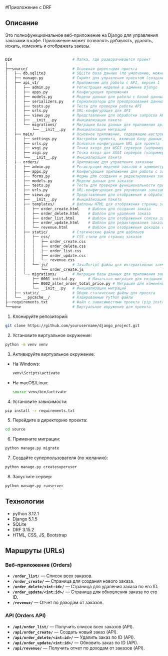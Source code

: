 #Приоложение с DRF

## Описание

Это полнофункциональное веб-приложение на Django для управления заказами в кафе. 
Приложение может позволять добавлять, удалять, искать, изменять и отображать заказы. 


```bash

DIR                           # Папка, где разворачивается проект 
│  
├──source/                    # Основная директория проекта
│   ├── db.sqlite3            # SQLite база данных (по умолчанию, можно настроить другую базу данных)
│   ├── manage.py             # Скрипт для управления проектом (создание миграций, запуск сервера, запуск тестов и т.д.)
│   ├── api_v1/               # Приложение для работы с API, версия 1
│   │   ├── admin.py          # Регистрация моделей в админке Django
│   │   ├── apps.py           # Конфигурация приложения
│   │   ├── models.py         # Модели данных для работы с базой данных
│   │   ├── serializers.py    # Сериализаторы для преобразования данных в формат JSON (для API)
│   │   ├── tests.py          # Тесты для проверки работы API
│   │   ├── urls.py           # URL-конфигурация для API
│   │   ├── views.py          # Представления для обработки запросов API
│   │   ├── __init__.py       # Инициализация пакета
│   │   └── migrations/       # Миграции базы данных для приложения api_v1
│   │       └── __init__.py   # Инициализация миграций
│   ├── main/                 # Основное приложение, содержащие настройки проекта и конфигурацию URL
│   │   ├── settings.py       # Настройки проекта, включая базу данных, middleware и другие параметры
│   │   ├── urls.py           # Основная конфигурация URL для проекта
│   │   ├── wsgi.py           # Точка входа для WSGI серверов (например, для деплоя)
│   │   ├── asgi.py           # Точка входа для ASGI серверов (например, для асинхронного выполнения)
│   │   └── __init__.py       # Инициализация пакета
│   ├── orders/               # Приложение для управления заказами
│   │   ├── admin.py          # Регистрация моделей заказов в административной панели
│   │   ├── apps.py           # Конфигурация приложения для работы с заказами
│   │   ├── forms.py          # Формы для создания и редактирования заказов через веб-интерфейс
│   │   ├── models.py         # Модели данных для заказов
│   │   ├── tests.py          # Тесты для проверки функциональности приложения
│   │   ├── urls.py           # URL-конфигурация для управления заказами
│   │   ├── views.py          # Представления для отображения и обработки заказов
│   │   ├── __init__.py       # Инициализация пакета
│   │   ├── templates/        # Шаблоны HTML для отображения страниц заказов
│   │   │   ├── order_create.html    # Шаблон для создания заказа
│   │   │   ├── order_delete.html    # Шаблон для удаления заказа
│   │   │   ├── order_list.html      # Шаблон для отображения списка заказов
│   │   │   ├── order_update.html    # Шаблон для редактирования заказа
│   │   │   └── revenue.html         # Шаблон для отображения доходов от заказов
│   │   ├── static/           # Статические файлы для шаблонов
│   │   │   ├── css/          # CSS стили для страниц заказов
│   │   │   │   ├── order_create.css
│   │   │   │   ├── order_delete.css
│   │   │   │   ├── order_list.css
│   │   │   │   ├── order_update.css
│   │   │   │   └── revenue.css
│   │   │   └── js/           # JavaScript файлы для интерактивных элементов
│   │   │       └── order_create.js
│   │   └── migrations/       # Миграции базы данных для приложения заказов
│   │       ├── 0001_initial.py      # Начальная миграция для создания таблиц заказов
│   │       ├── 0002_alter_order_total_price.py # Миграция для изменения структуры заказа
│   │       └── __init__.py   # Инициализация миграций
│   ├── static/               # Общие статические файлы для проекта
│   └── __pycache__/          # Кэшированные Python файлы
├──requirements.txt           # Файл с зависимостями проекта (pip install -r requirements.txt)
└──venv                       # Виртуальное окружение для проекта
```

1. Клонируйте репозиторий:
```bash
git clone https://github.com/yourusername/django_project.git
```

2. Установите виртуальное окружение:
```bash
python -m venv venv
```

3. Активируйте виртуальное окружение:
- На Windows:
  ```bash
  venv\Scripts\activate
  ```
- На macOS/Linux:
  ```bash
  source venv/bin/activate
  ``` 

4. Установите зависимости: 
```bash
pip install -r requirements.txt
```

5. Перейдите в директорию проекта:
```bash
cd source
```

6. Примените миграции:
```bash
python manage.py migrate
```

7. Создайте суперпользователя (по желанию):
```bash
python manage.py createsuperuser
```

8. Запустите сервер:
```bash
python manage.py runserver
```


## Технологии

- python 3.12.1
- Django 5.1.5
- SQLite 
- DRF 3.15.2
- HTML, CSS, JS, Bootstrap



## Маршруты (URLs)

### Веб-приложение (Orders)

- **`/order_list/`** — Список всех заказов.
- **`/order_create/`** — Страница для создания нового заказа.
- **`/order_delete/<int:id>/`** — Страница для удаления заказа по его ID.
- **`/order_update/<int:id>/`** — Страница для обновления заказа по его ID.
- **`/revenue/`** — Отчет по доходам от заказов.

### API (Orders API)

- **`/api/order_list/`** — Получить список всех заказов (API).
- **`/api/order_create/`** — Создать новый заказ (API).
- **`/api/order_delete/<int:id>/`** — Удалить заказ по ID (API).
- **`/api/order_update/<int:id>/`** — Обновить заказ по ID (API).
- **`/api/revenue/`** — Получить отчет по доходам от заказов (API).



